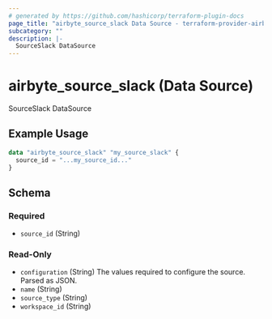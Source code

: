 ```yaml
---
# generated by https://github.com/hashicorp/terraform-plugin-docs
page_title: "airbyte_source_slack Data Source - terraform-provider-airbyte"
subcategory: ""
description: |-
  SourceSlack DataSource
---
```


# airbyte_source_slack (Data Source)

SourceSlack DataSource

## Example Usage

```terraform
data "airbyte_source_slack" "my_source_slack" {
  source_id = "...my_source_id..."
}
```

<!-- schema generated by tfplugindocs -->
## Schema

### Required

- `source_id` (String)

### Read-Only

- `configuration` (String) The values required to configure the source. Parsed as JSON.
- `name` (String)
- `source_type` (String)
- `workspace_id` (String)


